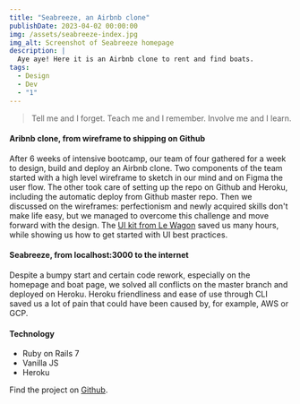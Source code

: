 ```yaml
---
title: "Seabreeze, an Airbnb clone"
publishDate: 2023-04-02 00:00:00
img: /assets/seabreeze-index.jpg
img_alt: Screenshot of Seabreeze homepage
description: |
  Aye aye! Here it is an Airbnb clone to rent and find boats.
tags:
  - Design
  - Dev
  - "1"
---
```


> Tell me and I forget. Teach me and I remember. Involve me and I learn.

#### Aribnb clone, from wireframe to shipping on Github

After 6 weeks of intensive bootcamp, our team of four gathered for a week to design, build and deploy an Airbnb clone.
Two components of the team started with a high level wireframe to sketch in our mind and on Figma the user flow.
The other took care of setting up the repo on Github and Heroku, including the automatic deploy from Github master repo.
Then we discussed on the wireframes: perfectionism and newly acquired skills don't make life easy, but we managed to overcome
this challenge and move forward with the design.
The <a href="https://uikit.lewagon.com/">UI kit from Le Wagon</a> saved us many hours, while showing us how to get started with UI best practices.

#### Seabreeze, from localhost:3000 to the internet

Despite a bumpy start and certain code rework, especially on the homepage and boat page, we solved all conflicts on the master branch
and deployed on Heroku. Heroku friendliness and ease of use through CLI saved us a lot of pain that could have been caused by, for example, AWS or GCP.

#### Technology

- Ruby on Rails 7
- Vanilla JS
- Heroku

Find the project on <a href="https://github.com/a160v/seabreeze" target="_blank">Github</a>.
